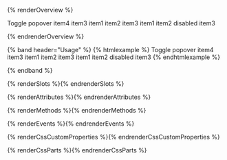 {% renderOverview %}

<pf-dropdown>
  <pf-button slot="trigger">Toggle popover</pf-button>
  <pf-dropdown-item value="value4">item4</pf-dropdown-item>
  <pf-dropdown-item value="value3">item3</pf-dropdown-item>
  <pf-dropdown-items-group label="Group 1">
    <pf-dropdown-item value="value1">item1</pf-dropdown-item>
    <pf-dropdown-item value="value2">item2</pf-dropdown-item>
    <pf-dropdown-item divider></pf-dropdown-item>
    <pf-dropdown-item value="value3">item3</pf-dropdown-item>
  </pf-dropdown-items-group>
  <pf-dropdown-items-group label="Group 2">
    <pf-dropdown-item value="value1">item1</pf-dropdown-item>
    <pf-dropdown-item  value="value2">item2</pf-dropdown-item>
    <pf-dropdown-item disabled value="disabled">disabled</pf-dropdown-item>
    <pf-dropdown-item  value="value3">item3</pf-dropdown-item>
  </pf-dropdown-items-group>
</pf-dropdown>

{% endrenderOverview %}

{% band header="Usage" %}
  {% htmlexample %}
  <pf-dropdown>
    <pf-button slot="trigger">Toggle popover</pf-button>
    <pf-dropdown-item value="value4">item4</pf-dropdown-item>
    <pf-dropdown-item value="value3">item3</pf-dropdown-item>
    <pf-dropdown-items-group label="Group 1">
      <pf-dropdown-item value="value1">item1</pf-dropdown-item>
      <pf-dropdown-item value="value2">item2</pf-dropdown-item>
      <pf-dropdown-item divider></pf-dropdown-item>
      <pf-dropdown-item value="value3">item3</pf-dropdown-item>
    </pf-dropdown-items-group>
    <pf-dropdown-items-group label="Group 2">
      <pf-dropdown-item value="value1">item1</pf-dropdown-item>
      <pf-dropdown-item  value="value2">item2</pf-dropdown-item>
      <pf-dropdown-item disabled value="disabled">disabled</pf-dropdown-item>
      <pf-dropdown-item  value="value3">item3</pf-dropdown-item>
    </pf-dropdown-items-group>
  </pf-dropdown>
  {% endhtmlexample %}

{% endband %}

{% renderSlots %}{% endrenderSlots %}

{% renderAttributes %}{% endrenderAttributes %}

{% renderMethods %}{% endrenderMethods %}

{% renderEvents %}{% endrenderEvents %}

{% renderCssCustomProperties %}{% endrenderCssCustomProperties %}

{% renderCssParts %}{% endrenderCssParts %}
